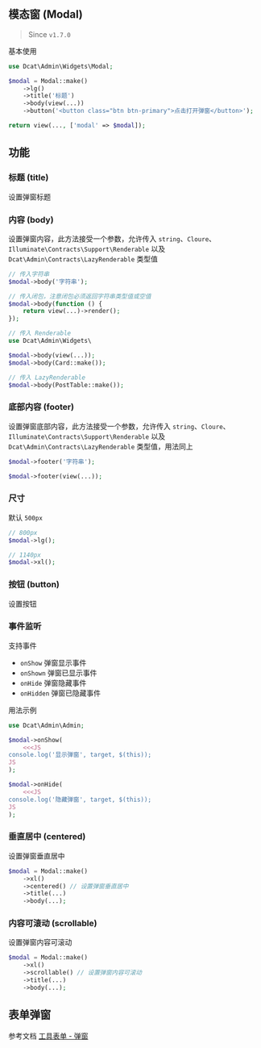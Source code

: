 ## 模态窗 (Modal)

> Since `v1.7.0`

基本使用

```php
use Dcat\Admin\Widgets\Modal;

$modal = Modal::make()
    ->lg()
    ->title('标题')
    ->body(view(...))
    ->button('<button class="btn btn-primary">点击打开弹窗</button>');

return view(..., ['modal' => $modal]);    
```

## 功能

### 标题 (title)

设置弹窗标题

### 内容 (body)

设置弹窗内容，此方法接受一个参数，允许传入 `string`、`Cloure`、`Illuminate\Contracts\Support\Renderable` 以及 `Dcat\Admin\Contracts\LazyRenderable` 类型值

```php
// 传入字符串
$modal->body('字符串');

// 传入闭包，注意闭包必须返回字符串类型值或空值
$modal->body(function () {
    return view(...)->render();
});

// 传入 Renderable
use Dcat\Admin\Widgets\

$modal->body(view(...));
$modal->body(Card::make());

// 传入 LazyRenderable
$modal->body(PostTable::make());
```

### 底部内容 (footer)

设置弹窗底部内容，此方法接受一个参数，允许传入 `string`、`Cloure`、`Illuminate\Contracts\Support\Renderable` 以及 `Dcat\Admin\Contracts\LazyRenderable` 类型值，用法同上

```php
$modal->footer('字符串');

$modal->footer(view(...));
```

### 尺寸

默认 `500px`

```php
// 800px
$modal->lg();

// 1140px
$modal->xl();
```

### 按钮 (button)

设置按钮

### 事件监听

支持事件

+   `onShow` 弹窗显示事件
+   `onShown` 弹窗已显示事件
+   `onHide` 弹窗隐藏事件
+   `onHidden` 弹窗已隐藏事件

用法示例

```php
use Dcat\Admin\Admin;

$modal->onShow(
    <<<JS
console.log('显示弹窗', target, $(this));    
JS
);

$modal->onHide(
    <<<JS
console.log('隐藏弹窗', target, $(this));    
JS
);
```

### 垂直居中 (centered)

设置弹窗垂直居中

```php
$modal = Modal::make()
    ->xl()
    ->centered() // 设置弹窗垂直居中
    ->title(...)
    ->body(...);
```

### 内容可滚动 (scrollable)

设置弹窗内容可滚动

```php
$modal = Modal::make()
    ->xl()
    ->scrollable() // 设置弹窗内容可滚动
    ->title(...)
    ->body(...);
```

## 表单弹窗

参考文档 [工具表单 - 弹窗](https://learnku.com/docs/dcat-admin/1.x/tools-form/8125#modal)